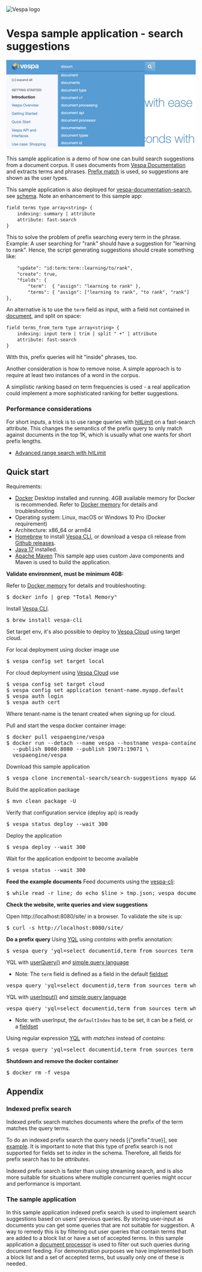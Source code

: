 
<!-- Copyright Yahoo. Licensed under the terms of the Apache 2.0 license. See LICENSE in the project root. -->

![Vespa logo](https://vespa.ai/assets/vespa-logo-color.png)

# Vespa sample application - search suggestions

![search suggestion](img/suggestions.png)

This sample application is a demo of how one can build search suggestions from a document corpus.
It uses documents from [Vespa Documentation](https://github.com/vespa-engine/documentation)
and extracts terms and phrases.
[Prefix match](https://docs.vespa.ai/en/text-matching-ranking.html#prefix-match) is used,
so suggestions are shown as the user types.

This sample application is also deployed for [vespa-documentation-search](https://github.com/vespa-cloud/vespa-documentation-search),
see [schema](https://github.com/vespa-cloud/vespa-documentation-search/blob/main/src/main/application/schemas/term.sd).
Note an enhancement to this sample app:

    field terms type array<string> {
        indexing: summary | attribute
        attribute: fast-search
    }

This to solve the problem of prefix searching every term in the phrase.
Example: A user searching for "rank" should have a suggestion for "learning to rank".
Hence, the script generating suggestions should create something like:

        "update": "id:term:term::learning/to/rank",
        "create": true,
        "fields": {
            "term":  { "assign": "learning to rank" },
            "terms": { "assign": ["learning to rank", "to rank", "rank"] },

An alternative is to use the `term` field as input, with a field not contained in [document](https://docs.vespa.ai/en/reference/schema-reference.html#document), and split on space:

    field terms_from_term type array<string> {
        indexing: input term | trim | split " +" | attribute
        attribute: fast-search
    }

With this, prefix queries will hit "inside" phrases, too.

Another consideration is how to remove noise.
A simple approach is to require at least two instances of a word in the corpus.

A simplistic ranking based on term frequencies is used -
a real application could implement a more sophisticated ranking for better suggestions.

### Performance considerations
For short inputs, a trick is to use range queries with 
[hitLimit](https://docs.vespa.ai/en/reference/query-language-reference.html#hitlimit) on a fast-search attribute. 
This changes the semantics of the prefix query to only match against documents in the top 1K, which is usually what one wants for short prefix lengths.
* [Advanced range search with hitLimit](https://docs.vespa.ai/en/performance/practical-search-performance-guide.html#advanced-range-search-with-hitlimit)

## Quick start
Requirements:
* [Docker](https://www.docker.com/) Desktop installed and running. 4GB available memory for Docker is recommended.
  Refer to [Docker memory](https://docs.vespa.ai/en/operations/docker-containers.html#memory)
  for details and troubleshooting
* Operating system: Linux, macOS or Windows 10 Pro (Docker requirement)
* Architecture: x86_64 or arm64 
* [Homebrew](https://brew.sh/) to install [Vespa CLI](https://docs.vespa.ai/en/vespa-cli.html), or download
  a vespa cli release from [Github releases](https://github.com/vespa-engine/vespa/releases).
* [Java 17](https://openjdk.org/projects/jdk/17/) installed.
* [Apache Maven](https://maven.apache.org/install.html) This sample app uses custom Java components and Maven is used
  to build the application.

**Validate environment, must be minimum 4GB:**

Refer to [Docker memory](https://docs.vespa.ai/en/operations/docker-containers.html#memory)
for details and troubleshooting:
<pre>
$ docker info | grep "Total Memory"
</pre>

Install [Vespa CLI](https://docs.vespa.ai/en/vespa-cli.html).

<pre >
$ brew install vespa-cli
</pre>

Set target env, it's also possible to deploy to [Vespa Cloud](https://cloud.vespa.ai/)
using target cloud.

For local deployment using docker image use

<pre data-test="exec">
$ vespa config set target local
</pre>

For cloud deployment using [Vespa Cloud](https://cloud.vespa.ai/) use

<pre>
$ vespa config set target cloud
$ vespa config set application tenant-name.myapp.default
$ vespa auth login 
$ vespa auth cert
</pre>

Where tenant-name is the tenant created when signing up for cloud.

Pull and start the vespa docker container image:

<pre data-test="exec">
$ docker pull vespaengine/vespa
$ docker run --detach --name vespa --hostname vespa-container \
  --publish 8080:8080 --publish 19071:19071 \
  vespaengine/vespa
</pre>

Download this sample application
<pre data-test="exec">
$ vespa clone incremental-search/search-suggestions myapp && cd myapp
</pre>

Build the application package
<pre data-test="exec" data-test-expect="BUILD SUCCESS" data-test-timeout="300">
$ mvn clean package -U
</pre>

Verify that configuration service (deploy api) is ready

<pre data-test="exec">
$ vespa status deploy --wait 300
</pre>

Deploy the application

<pre data-test="exec" data-test-assert-contains="Success">
$ vespa deploy --wait 300
</pre>

Wait for the application endpoint to become available

<pre data-test="exec">
$ vespa status --wait 300
</pre>

**Feed the example documents**
Feed documents using the [vespa-cli](https://docs.vespa.ai/en/vespa-cli.html):

<pre data-test="exec">
$ while read -r line; do echo $line > tmp.json; vespa document tmp.json; done < example_feed.jsonl
</pre>

**Check the website, write queries and view suggestions**

Open http://localhost:8080/site/ in a browser.
To validate the site is up:
<pre data-test="exec" data-test-assert-contains="search suggestions">
$ curl -s http://localhost:8080/site/
</pre>


**Do a prefix query**
Using [YQL](https://docs.vespa.ai/en/query-language.html) using *contains* with prefix annotation:
<pre data-test="exec" data-test-assert-contains="id:term:term::streaming">
$ vespa query 'yql=select documentid,term from sources term where term contains ([{"prefix":true}]"stre");'
</pre>

YQL with [userQuery()](https://docs.vespa.ai/en/reference/query-language-reference.html#userquery) and [simple query language](https://docs.vespa.ai/en/reference/simple-query-language-reference.html)
* Note: The `term` field is defined as a field in the default [fieldset](https://docs.vespa.ai/en/schemas.html#fieldset)

<pre data-test="exec" data-test-assert-contains="id:term:term::streaming">
vespa query 'yql=select documentid,term from sources term where userQuery()' 'query=str*'
</pre>

YQL with [userInput()](https://docs.vespa.ai/en/reference/query-language-reference.html#userinput) and [simple query language](https://docs.vespa.ai/en/reference/simple-query-language-reference.html)

<pre data-test="exec" data-test-assert-contains="id:term:term::streaming">
vespa query 'yql=select documentid,term from sources term where ([{"defaultIndex":"default"}]userInput(@query))' 'query=str*'
</pre>
* Note: with userInput, the `defaultIndex` has to be set, it can be a field, or a [fieldset](https://docs.vespa.ai/en/schemas.html#fieldset)

Using regular expression [YQL](https://docs.vespa.ai/en/query-language.html) with *matches* instead of *contains*:

<pre data-test="exec" data-test-assert-contains="id:term:term::streaming">
$ vespa query 'yql=select documentid,term from sources term where term matches "stre"'
</pre>

**Shutdown and remove the docker container**

<pre data-test="after">
$ docker rm -f vespa
</pre>


## Appendix 

### Indexed prefix search

Indexed prefix search matches documents where the prefix of the term matches the query terms.

To do an indexed prefix search the query needs \[{"prefix":true}],
see [example](https://docs.vespa.ai/en/streaming-search.html#match).
It is important to note that this type of prefix search is not supported for fields set to _index_ in the schema. 
Therefore, all fields for prefix search has to be _attributes_.

Indexed prefix search is faster than using streaming search,
and is also more suitable for situations where multiple concurrent queries might occur and performance is important.


### The sample application

In this sample application indexed prefix search is used to implement search suggestions
based on users' previous queries.
By storing user-input as documents you can get some queries that are not suitable for suggestion.
A way to remedy this is by filtering out user queries that contain terms that are added to a block list
or have a set of accepted terms.
In this sample application a [document processor](https://docs.vespa.ai/en/document-processing.html)
is used to filter out such queries during document feeding.
For demonstration purposes we have implemented both a block list and a set of accepted terms,
but usually only one of these is needed.
